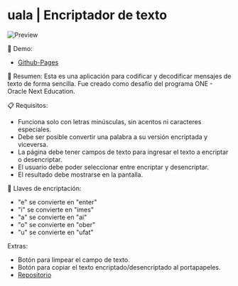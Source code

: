# uala | Encriptador de texto

![Preview](./src/img/preview.png)


🔗 Demo:
- [Github-Pages](https://leovfir.github.io/uala-encriptador/)

📃 Resumen:
Esta es una aplicación para codificar y decodificar mensajes de texto de forma sencilla. Fue creado como desafío del programa ONE - Oracle Next Education.

📋 Requisitos:
- Funciona solo con letras minúsculas, sin acentos ni caracteres especiales.
- Debe ser posible convertir una palabra a su versión encriptada y viceversa.
- La página debe tener campos de texto para ingresar el texto a encriptar o desencriptar.
- El usuario debe poder seleccionar entre encriptar y desencriptar.
- El resultado debe mostrarse en la pantalla.

🔑 Llaves de encriptación:
- "e" se convierte en "enter"
- "i" se convierte en "imes"
- "a" se convierte en "ai"
- "o" se convierte en "ober"
- "u" se convierte en "ufat"

Extras:
- Botón para limpear el campo de texto.
- Botón para copiar el texto encriptado/desencriptado al portapapeles.
- [Repositorio](https://github.com/leovfir/uala-encriptador)